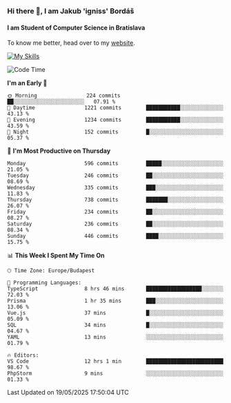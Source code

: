 ### Hi there 👋, I am Jakub 'igniss' Bordáš

#### I am Student of Computer Science in Bratislava
To know me better, head over to my [website](https://bordas.sk).

[![My Skills](https://skillicons.dev/icons?i=js,typescript,html,css,figma,svelte,vue,next,postgresql,nest,express,nodejs)](https://bordas.sk)


<!--START_SECTION:waka-->
![Code Time](http://img.shields.io/badge/Code%20Time-1%2C901%20hrs%2026%20mins-blue)

**I'm an Early 🐤** 

```text
🌞 Morning                224 commits         ██░░░░░░░░░░░░░░░░░░░░░░░   07.91 % 
🌆 Daytime                1221 commits        ███████████░░░░░░░░░░░░░░   43.13 % 
🌃 Evening                1234 commits        ███████████░░░░░░░░░░░░░░   43.59 % 
🌙 Night                  152 commits         █░░░░░░░░░░░░░░░░░░░░░░░░   05.37 % 
```
📅 **I'm Most Productive on Thursday** 

```text
Monday                   596 commits         █████░░░░░░░░░░░░░░░░░░░░   21.05 % 
Tuesday                  246 commits         ██░░░░░░░░░░░░░░░░░░░░░░░   08.69 % 
Wednesday                335 commits         ███░░░░░░░░░░░░░░░░░░░░░░   11.83 % 
Thursday                 738 commits         ███████░░░░░░░░░░░░░░░░░░   26.07 % 
Friday                   234 commits         ██░░░░░░░░░░░░░░░░░░░░░░░   08.27 % 
Saturday                 236 commits         ██░░░░░░░░░░░░░░░░░░░░░░░   08.34 % 
Sunday                   446 commits         ████░░░░░░░░░░░░░░░░░░░░░   15.75 % 
```


📊 **This Week I Spent My Time On** 

```text
🕑︎ Time Zone: Europe/Budapest

💬 Programming Languages: 
TypeScript               8 hrs 46 mins       ██████████████████░░░░░░░   72.03 % 
Prisma                   1 hr 35 mins        ███░░░░░░░░░░░░░░░░░░░░░░   13.06 % 
Vue.js                   37 mins             █░░░░░░░░░░░░░░░░░░░░░░░░   05.09 % 
SQL                      34 mins             █░░░░░░░░░░░░░░░░░░░░░░░░   04.67 % 
YAML                     13 mins             ░░░░░░░░░░░░░░░░░░░░░░░░░   01.79 % 

🔥 Editors: 
VS Code                  12 hrs 1 min        █████████████████████████   98.67 % 
PhpStorm                 9 mins              ░░░░░░░░░░░░░░░░░░░░░░░░░   01.33 % 
```


 Last Updated on 19/05/2025 17:50:04 UTC
<!--END_SECTION:waka-->

